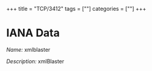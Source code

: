 +++
title = "TCP/3412"
tags = [""]
categories = [""]
+++

# IANA Data

_Name:_ xmlblaster

_Description:_ xmlBlaster

